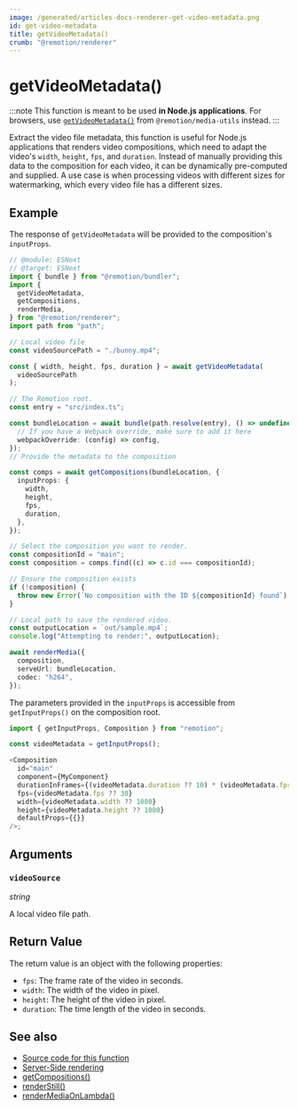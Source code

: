 ```yaml
---
image: /generated/articles-docs-renderer-get-video-metadata.png
id: get-video-metadata
title: getVideoMetadata()
crumb: "@remotion/renderer"
---
```


# getVideoMetadata()<AvailableFrom v="4.0.6" />

:::note
This function is meant to be used **in Node.js applications**. For browsers, use [`getVideoMetadata()`](/docs/get-video-metadata) from `@remotion/media-utils` instead.
:::

Extract the video file metadata, this function is useful for Node.js applications that renders video compositions, which need to adapt the video's `width`, `height`, `fps`, and `duration`. Instead of manually providing this data to the composition for each video, it can be dynamically pre-computed and supplied. A use case is when processing videos with different sizes for watermarking, which every video file has a different sizes.

## Example

The response of `getVideoMetadata` will be provided to the composition's `inputProps`.

```ts twoslash
// @module: ESNext
// @target: ESNext
import { bundle } from "@remotion/bundler";
import {
  getVideoMetadata,
  getCompositions,
  renderMedia,
} from "@remotion/renderer";
import path from "path";

// Local video file
const videoSourcePath = "./bunny.mp4";

const { width, height, fps, duration } = await getVideoMetadata(
  videoSourcePath
);

// The Remotion root.
const entry = "src/index.ts";

const bundleLocation = await bundle(path.resolve(entry), () => undefined, {
  // If you have a Webpack override, make sure to add it here
  webpackOverride: (config) => config,
});
// Provide the metadata to the composition

const comps = await getCompositions(bundleLocation, {
  inputProps: {
    width,
    height,
    fps,
    duration,
  },
});

// Select the composition you want to render.
const compositionId = "main";
const composition = comps.find((c) => c.id === compositionId);

// Ensure the composition exists
if (!composition) {
  throw new Error(`No composition with the ID ${compositionId} found`);
}

// Local path to save the rendered video.
const outputLocation = `out/sample.mp4`;
console.log("Attempting to render:", outputLocation);

await renderMedia({
  composition,
  serveUrl: bundleLocation,
  codec: "h264",
});
```

The parameters provided in the `inputProps` is accessible from `getInputProps()` on the composition root.

```ts
import { getInputProps, Composition } from "remotion";

const videoMetadata = getInputProps();

<Composition
  id="main"
  component={MyComponent}
  durationInFrames={(videoMetadata.duration ?? 10) * (videoMetadata.fps ?? 30)}
  fps={videoMetadata.fps ?? 30}
  width={videoMetadata.width ?? 1080}
  height={videoMetadata.height ?? 1080}
  defaultProps={{}}
/>;
```

## Arguments

### `videoSource`

_string_

A local video file path.

## Return Value

The return value is an object with the following properties:

- `fps`: The frame rate of the video in seconds.
- `width`: The width of the video in pixel.
- `height`: The height of the video in pixel.
- `duration`: The time length of the video in seconds.

## See also

- [Source code for this function](https://github.com/remotion-dev/remotion/blob/main/packages/renderer/src/get-video-metadata.ts)
- [Server-Side rendering](/docs/ssr)
- [getCompositions()](/docs/renderer/get-compositions)
- [renderStill()](/docs/renderer/stitch-frames-to-video)
- [renderMediaOnLambda()](/docs/lambda/rendermediaonlambda)
